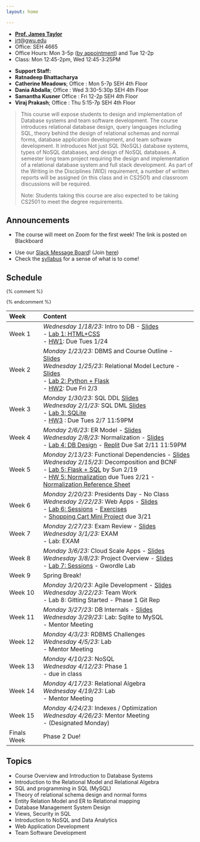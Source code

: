 ```yaml
---
layout: home

---
```

<div class="wrapper" markdown="0"><div class="footer-col-wrapper">
<div class="footer-col two-col-1">
    <ul class="contact-list">
        <li><a href="https://www.cs.seas.gwu.edu/james-taylor"><b>Prof. James Taylor</b></a></li>
        <li><a href="mailto:jrt@gwu.edu">jrt@gwu.edu</a></li>
	<li>Office: SEH 4665</li>
        <li>Office Hours: Mon 3-5p (<a href="https://calendar.app.google/ccqRFUgdXJanudnbA">by appointment</a>) and Tue 12-2p</li>
        <li>Class: Mon 12:45-2pm, Wed 12:45-3:25PM</li>
<!--        <li><i>Class and Office hours will be on Zoom for the first week of the semester!</i></li>  -->
    </ul>
</div>
<div class="footer-col two-col-2">
    <ul class="contact-list">
        <li><b>Support Staff:</b></li>
        <li><b>Ratnadeep Bhattacharya</b></li>
        <li><b>Catherine Meadows</b>; Office : Mon 5-7p SEH 4th Floor</li>
        <li><b>Dania Abdalla</b>; Office : Wed 3:30-5:30p SEH 4th Floor</li>
        <li><b>Samantha Kusner</b> Office : Fri 12-2p SEH 4th Floor</li>
        <li><b>Viraj Prakash</b>; Office : Thu 5:15-7p SEH 4th Floor</li>
    </ul>
    </div>
</div></div>

<blockquote>
This course will expose students to design and implementation of Database systems and team software development. The course introduces relational database design, query languages including SQL, theory behind the design of relational schemas and normal forms, database application development, and team software development.   It introduces  Not just SQL (NoSQL) database systems, types of NoSQL databases,  and design of NoSQL databases.  A semester long team project requiring the design and implementation of a relational database system and  full stack development.  As part of the Writing in the Disciplines (WID) requirement, a number of written reports will be assigned (in this class and in CS2501) and classroom discussions will be required.

Note: Students taking this course are also expected to be taking CS2501 to meet the degree requirements.
</blockquote>

## Announcements ##
 - The course will meet on Zoom for the first week! The link is posted on Blackboard
<!-- - You must complete [this short welcome survey](https://forms.gle/n8NQLQPSAnJxzogZ6) -->
 - Use our [Slack Message Board](https://gwu-cs2541-sp23.slack.com)! (Join [here](https://join.slack.com/t/gwu-cs2541-sp23/signup))
 - Check the [syllabus](/syllabus) for a sense of what is to come!

## Schedule

<div style="font-size:90%">

{% comment %}
<!-- Generated from: https://docs.google.com/spreadsheets/d/103QVFHUswHlAXzN5WUkTI4T6jo6w0xenXp5lP--D63M/edit#gid=0 -->
{% endcomment %}

| Week | Content |
|:---  |:--- |
| Week 1 | *Wednesday 1/18/23:* Intro to DB - [Slides](https://docs.google.com/presentation/d/1S1IpvjQzQHmBwKANpV27QqH1R6xP95xP/edit?usp=sharing&ouid=115718246862946225311&rtpof=true&sd=true) <br> - [Lab 1: HTML+CSS](lab1/)<br> - [HW1](/hw1/): Due Tues 1/24 |
| Week 2 | *Monday 1/23/23:* DBMS and Course Outline - [Slides](https://docs.google.com/presentation/d/1cWGvGGYdMJCCCibBxSsX37xsKCnwYTQS/edit?usp=share_link&ouid=115718246862946225311&rtpof=true&sd=true) <br>*Wednesday 1/25/23:* Relational Model Lecture - [Slides](https://docs.google.com/presentation/d/1ifGtyeYiRl1jyfv_QnfkyD3EsUbGSNfi/edit?usp=sharing&ouid=115718246862946225311&rtpof=true&sd=true) <br> - [Lab 2: Python + Flask](lab2/)<br> - [HW2](hw2/): Due Fri 2/3 |
| Week 3 | *Monday 1/30/23:* SQL DDL [Slides](https://docs.google.com/presentation/d/1RjlMVnJhGXRBl7fsDqPLPP1v1GS2rWUB/edit?usp=sharing&ouid=115718246862946225311&rtpof=true&sd=true) <br>*Wednesday 2/1/23:* SQL DML [Slides](https://docs.google.com/presentation/d/1L3yoiz-nm9x_H7yJ-6KIxIvjFRHScGZc/edit?usp=sharing&ouid=115718246862946225311&rtpof=true&sd=true) <br> - [Lab 3: SQLite](lab3/)<br> - [HW3](https://replit.com/team/gwucs2541sp23/HW3-SQL-Selection) : Due Tues 2/7 11:59PM |
| Week 4 | *Monday 2/6/23:* ER Model - [Slides](https://docs.google.com/presentation/d/15CeM3k5j3T4u4jLmFDghyQT2xM2imhWZ/edit?usp=sharing&ouid=115718246862946225311&rtpof=true&sd=true) <br>*Wednesday 2/8/23:* Normalization - [Slides](https://docs.google.com/presentation/d/1ToEbA5ihHr8U4wH79Zgm5o05jfKc3i5E/edit?usp=share_link&ouid=115718246862946225311&rtpof=true&sd=true) <br> - [Lab 4: DB Design](https://docs.google.com/presentation/d/1sTO_n8yzJGHiOb3wPDjHBo71o1Od-p9f/edit?usp=share_link&ouid=115718246862946225311&rtpof=true&sd=true) - [Replit](https://replit.com/team/gwucs2541sp23/Lab4-Simple-Tables) Due Sat 2/11 11:59PM |
| Week 5 | *Monday 2/13/23:* Functional Dependencies - [Slides](https://docs.google.com/presentation/d/1mn8XeT6sD2c2OVw9CuCiAsL3HGCzN9aj/edit?usp=sharing&ouid=115718246862946225311&rtpof=true&sd=true) <br>*Wednesday 2/15/23:* Decomposition and BCNF <br> - [Lab 5: Flask + SQL](https://replit.com/team/gwucs2541sp23/Lab5-Flask-SQL) by Sun 2/19<br> - [HW 5: Normalization](https://replit.com/team/gwucs2541sp23/HW5-Normalization) due Tues 2/21 - [Normalization Reference Sheet](/slides/sheet-normal-forms.pdf) |
| Week 6 | *Monday 2/20/23:* Presidents Day - No Class <br>*Wednesday 2/22/23:* Web Apps - [Slides](https://docs.google.com/presentation/d/11ad1UZvGf7g8VoTxF7VZWhuU-I_f9ccN/edit?usp=sharing&ouid=115718246862946225311&rtpof=true&sd=true) <br> - [Lab 6: Sessions](https://docs.google.com/presentation/d/1RpShcneYbpcfnckmt_mHt6ulIrOdhWXL/edit?usp=sharing&ouid=115718246862946225311&rtpof=true&sd=true) - [Exercises](https://replit.com/team/gwucs2541sp23/Lab6-Login-Page) <br> - [Shopping Cart Mini Project](/cart/) due 3/21 |
| Week 7 | *Monday 2/27/23:* Exam Review - [Slides](https://docs.google.com/presentation/d/1BZQQNa-6p8wIR4tOLjzikFMZnsTGf7n2/edit?usp=share_link&ouid=115718246862946225311&rtpof=true&sd=true) <br>*Wednesday 3/1/23:* EXAM<br> - Lab: EXAM |
| Week 8 | *Monday 3/6/23:* Cloud Scale Apps - [Slides](https://docs.google.com/presentation/d/18WdkenD-lk3gUzfmLMW_hxDpGkuDOe5y/edit?usp=sharing&ouid=115718246862946225311&rtpof=true&sd=true) <br>*Wednesday 3/8/23:* Project Overview - [Slides](https://docs.google.com/presentation/d/1nkthLSDBaM0dA2dwOZGsy5qQz9UTT_bG/edit?usp=sharing&ouid=115718246862946225311&rtpof=true&sd=true) <br> - [Lab 7: Sessions](https://docs.google.com/presentation/d/1HdKaNpF-hgQPt9yaqeOsQDYs5r_ym0zO/edit?usp=sharing&ouid=115718246862946225311&rtpof=true&sd=true) - Gwordle Lab <!-- [Integrated](https://replit.com/team/gwucs2541sp23/gwordle-integrated), [Frontend](https://replit.com/team/gwucs2541sp23/gwordle-front), [Backend](https://replit.com/team/gwucs2541sp23/gwordle-back) --> |
| Week 9 | Spring Break! |
| Week 10 | *Monday 3/20/23:* Agile Development - [Slides](https://docs.google.com/presentation/d/1kZmzI1giii8czbHaME7rSlmmQQX7jJVW/edit?usp=sharing&ouid=115718246862946225311&rtpof=true&sd=true) <br>*Wednesday 3/22/23:* Team Work <br> - Lab 8: Gitting Started - Phase 1 Git Rep |
| Week 11 | *Monday 3/27/23:* DB Internals - [Slides](https://docs.google.com/presentation/d/1SZCNKWWePhrF-JOVsNyfbEptbbnwdJJG/edit?usp=sharing&ouid=115718246862946225311&rtpof=true&sd=true) <br>*Wednesday 3/29/23:* Lab: Sqlite to MySQL <br> - Mentor Meeting |
| Week 12 | *Monday 4/3/23:* RDBMS Challenges <br>*Wednesday 4/5/23:* Lab <br> - Mentor Meeting |
| Week 13 | *Monday 4/10/23:* NoSQL <br>*Wednesday 4/12/23:* Phase 1<br> - due in class |
| Week 14 | *Monday 4/17/23:* Relational Algebra <br>*Wednesday 4/19/23:* Lab<br> - Mentor Meeting |
| Week 15 | *Monday 4/24/23:* Indexes / Optimization <br>*Wednesday 4/26/23:* Mentor Meeting<br> - (Designated Monday) |
|Finals Week | Phase 2 Due! | 

</div>

## Topics ##

 - Course Overview and Introduction to Database Systems
 - Introduction to the Relational Model and Relational Algebra
 - SQL and programming in SQL (MySQL)
 - Theory of relational schema design and normal forms
 - Entity Relation Model and ER to Relational mapping
 - Database Management System Design
 - Views, Security in SQL
 - Introduction to NoSQL and Data Analytics 
 - Web Application Development
 - Team Software Development 
